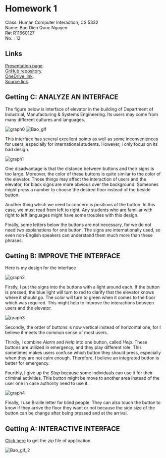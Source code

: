 # Homework 1

Class: Human Computer Interaction, CS 5332\
Name: Bao Dien Quoc Nguyen\
R#: R11660127\
No. : 12

## Links

[Presentation page](https://baodnguyen.github.io/HCI_Homework1/).\
[GitHub repository](https://github.com/BaoDNguyen/HCI_Homework1).\
[OneDrive link](https://texastechuniversity-my.sharepoint.com/:u:/g/personal/bao_d_nguyen_ttu_edu/EYiDKctUrtdAhdTymOh7VmcBcR7UAWR6NH_haZdMbvXGPA?e=s7Deo6).\
[Source link](https://github.com/BaoDNguyen/HCI_Homework1/blob/master/BaoDNguyen.zip).


## Getting C: ANALYZE AN INTERFACE

The figure below is interface of elevator in the building of Department of Industrial, Manufacturing & Systems Engineering.
Its users may come from many different cultures and languages.

![graph0](https://i.imgur.com/ZhDDi60.png)
![Bao_gif](https://media.giphy.com/media/QC7ldb8khc5ngdYPu8/giphy.gif)

This interface has several excellent points as well as some inconveniences for users, especially for international students.
However, I only focus on its bad design.

![graph1](https://i.imgur.com/EjDQidg.png)

One disadvantage is that the distance between buttons and their signs is too large.
Moreover, the color of these buttons is quite similar to the color of the elevator.
Those things may affect the interaction of users and the elevator, for black signs are more obvious over the background.
Someones might press a number to choose the desired floor instead of the beside button.

Another thing which we need to concern is positions of the button.
In this case, we must read from left to right.
Any students who are familiar with right to left languages might have some troubles with this design.

Finally, some letters below the buttons are not necessary, for we do not need two explanations for one button.
The signs are internationally used, so even non-English speakers can understand them much more than these phrases.

## Getting B: IMPROVE THE INTERFACE

Here is my design for the interface

![graph2](https://i.imgur.com/cM6Lz7L.png)

Firstly, I put the signs into the buttons with a light around each.
If the button is pressed, the blue light will turn to red to clarify that the elevator knows where it should go.
The color will turn to green when it comes to the floor which was required.
This might help to improve the interactions between users and the elevator.

![graph3](https://i.imgur.com/MQT7XuC.png)

Secondly, the order of buttons is now vertical instead of horizontal one, for I believe it meets the common sense of most users.

Thirdly, I combine *Alarm* and *Help* into one button, called *Help*.
These buttons are utilized in emergency, and they play different role.
This sometimes makes users confuse which button they should press, especially when they are not calm enough.
Therefore, I believe an integrated button is better for emergency.

Fourthly, I give up the *Stop* because some individuals can use it for their criminal activities.
This button might be move to another area instead of the user one in case authority need to use it.

![graph4](https://i.imgur.com/7UqfD3c.png)

Finally, I use Braille letter for blind people.
They can also touch the button to know if they arrive the floor they want or not
because the side size of the button can be change after being pressed and at the arrival.

## Getting A: INTERACTIVE INTERFACE

[Click here](https://texastechuniversity-my.sharepoint.com/:f:/g/personal/bao_d_nguyen_ttu_edu/El8jCq-Vpi1OuKQ-cvR_G4wBDg_aA5GTo8FIS4DKMPOoKg?e=kdMaeU) to get the zip file of application.

![Bao_gif_2](https://media.giphy.com/media/THNvHL08g77d2FymHM/giphy.gif)
